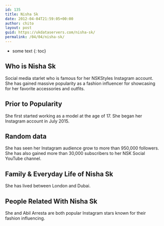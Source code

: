 ```yaml
---
id: 135
title: Nisha Sk
date: 2012-04-04T21:59:05+00:00
author: chito
layout: post
guid: https://ukdataservers.com/nisha-sk/
permalink: /04/04/nisha-sk/
---
```


* some text
{: toc}


## Who is  Nisha Sk
                  
                  
                  
Social media starlet who is famous for her NSKStyles Instagram account. She has gained massive popularity as a fashion influencer for showcasing for her favorite accessories and outfits. 
                  
                
                
                
## Prior to Popularity 
                  
                  
                  
She first started working as a model at the age of 17. She began her Instagram account in July 2015. 
                  
                
                
                
## Random data 
                  
                  
                  
She has seen her Instagram audience grow to more than 950,000 followers. She has also gained more than 30,000 subscribers to her NSK Social YouTube channel. 
                  
                
                
                
## Family & Everyday Life of Nisha Sk
                  
                  
                  
She has lived between London and Dubai. 
                  
                
                
                
## People Related With  Nisha Sk
                  
                  
                  
She and Abil Arresta are both popular Instagram stars known for their fashion influencing. 
                  
                
              
            
          
          
          
    
    
  
